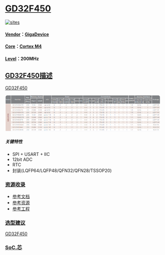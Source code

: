﻿# [GD32F450](https://github.com/SoCXin/GD32F450)

[![sites](http://182.61.61.133/link/resources/SoC.png)](http://www.SoC.Xin)

#### [Vendor](https://github.com/SoCXin/Vendor)：[GigaDevice](https://www.gigadevice.com/)
#### [Core](https://github.com/SoCXin/Cortex)：[Cortex M4](https://github.com/SoCXin/CM4)
#### [Level](https://github.com/SoCXin/Level)：200MHz
## [GD32F450描述](https://github.com/SoCXin/GD32F450/wiki)

[GD32F450](https://github.com/SoCXin/GD32F450)

[![sites](docs/GD32F450.png)](https://github.com/SoCXin/GD32F450)

##### 关键特性

* SPI + USART + IIC
* 12bit ADC
* RTC
* 封装(LQFP64/LQFP48/QFN32/QFN28/TSSOP20)

### [资源收录](https://github.com/SoCXin/GD32F450)

* [参考文档](docs/)
* [参考资源](src/)
* [参考工程](project/)

### [选型建议](https://github.com/SoCXin)

[GD32F450](https://github.com/SoCXin/GD32F450)

###  [SoC.芯](http://www.SoC.Xin)
